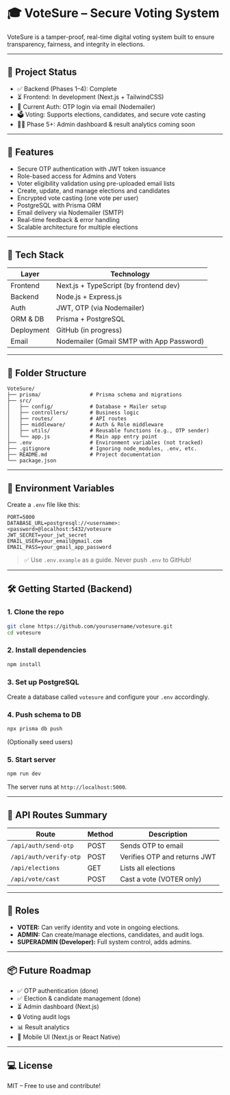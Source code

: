 
# 🎓 VoteSure – Secure  Voting System

VoteSure is a tamper-proof, real-time digital voting system built to ensure transparency, fairness, and integrity in  elections.

---

## 📌 Project Status

- ✅ Backend (Phases 1–4): Complete
- ⏳ Frontend: In development (Next.js + TailwindCSS)
- 🔐 Current Auth: OTP login via email (Nodemailer)
- 🗳️ Voting: Supports elections, candidates, and secure vote casting
- 🧑‍💻 Phase 5+: Admin dashboard & result analytics coming soon

---

## 🚀 Features

- Secure OTP authentication with JWT token issuance
- Role-based access for Admins and Voters
- Voter eligibility validation using pre-uploaded email lists
- Create, update, and manage elections and candidates
- Encrypted vote casting (one vote per user)
- PostgreSQL with Prisma ORM
- Email delivery via Nodemailer (SMTP)
- Real-time feedback & error handling
- Scalable architecture for multiple elections

---

## 🧱 Tech Stack

| Layer        | Technology         |
|--------------|--------------------|
| Frontend     | Next.js + TypeScript (by frontend dev) |
| Backend      | Node.js + Express.js |
| Auth         | JWT, OTP (via Nodemailer) |
| ORM & DB     | Prisma + PostgreSQL |
| Deployment   | GitHub (in progress) |
| Email        | Nodemailer (Gmail SMTP with App Password) |

---

## 📂 Folder Structure

```
VoteSure/
├── prisma/                # Prisma schema and migrations
├── src/
│   ├── config/            # Database + Mailer setup
│   ├── controllers/       # Business logic
│   ├── routes/            # API routes
│   ├── middleware/        # Auth & Role middleware
│   ├── utils/             # Reusable functions (e.g., OTP sender)
│   └── app.js             # Main app entry point
├── .env                   # Environment variables (not tracked)
├── .gitignore             # Ignoring node_modules, .env, etc.
├── README.md              # Project documentation
└── package.json
```

---

## 🔐 Environment Variables

Create a `.env` file like this:

```env
PORT=5000
DATABASE_URL=postgresql://<username>:<password>@localhost:5432/votesure
JWT_SECRET=your_jwt_secret
EMAIL_USER=your_email@gmail.com
EMAIL_PASS=your_gmail_app_password
```

> ✅ Use `.env.example` as a guide. Never push `.env` to GitHub!

---

## 🛠️ Getting Started (Backend)

### 1. Clone the repo

```bash
git clone https://github.com/yourusername/votesure.git
cd votesure
```

### 2. Install dependencies

```bash
npm install
```

### 3. Set up PostgreSQL

Create a database called `votesure` and configure your `.env` accordingly.

### 4. Push schema to DB

```bash
npx prisma db push
```

(Optionally seed users)

### 5. Start server

```bash
npm run dev
```

The server runs at `http://localhost:5000`.

---

## 📮 API Routes Summary

| Route                   | Method | Description                  |
|-------------------------|--------|------------------------------|
| `/api/auth/send-otp`    | POST   | Sends OTP to email           |
| `/api/auth/verify-otp`  | POST   | Verifies OTP and returns JWT |
| `/api/elections`        | GET    | Lists all elections          |
| `/api/vote/cast`        | POST   | Cast a vote (VOTER only)     |

---

## 👥 Roles

- **VOTER:** Can verify identity and vote in ongoing elections.
- **ADMIN:** Can create/manage elections, candidates, and audit logs.
- **SUPERADMIN (Developer):** Full system control, adds admins.

---

## 📦 Future Roadmap

- ✅ OTP authentication (done)
- ✅ Election & candidate management (done)
- ⏳ Admin dashboard (Next.js)
- 🔒 Voting audit logs
- 📊 Result analytics
- 📱 Mobile UI (Next.js or React Native)

---



## 💻 License

MIT – Free to use and contribute!
